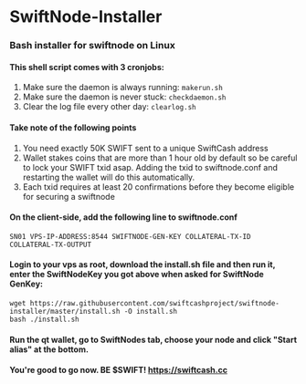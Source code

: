 # SwiftNode-Installer
### Bash installer for swiftnode on Linux

#### This shell script comes with 3 cronjobs: 
1. Make sure the daemon is always running: `makerun.sh`
2. Make sure the daemon is never stuck: `checkdaemon.sh`
3. Clear the log file every other day: `clearlog.sh`

#### Take note of the following points
1. You need exactly 50K SWIFT sent to a unique SwiftCash address
2. Wallet stakes coins that are more than 1 hour old by default so be careful to lock your SWIFT txid asap. Adding the txid to swiftnode.conf and restarting the wallet will do this automatically.
3. Each txid requires at least 20 confirmations before they become eligible for securing a swiftnode

#### On the client-side, add the following line to swiftnode.conf

`SN01 VPS-IP-ADDRESS:8544 SWIFTNODE-GEN-KEY COLLATERAL-TX-ID COLLATERAL-TX-OUTPUT`

#### Login to your vps as root, download the install.sh file and then run it, enter the SwiftNodeKey you got above when asked for SwiftNode GenKey:
```
wget https://raw.githubusercontent.com/swiftcashproject/swiftnode-installer/master/install.sh -O install.sh
bash ./install.sh
```

#### Run the qt wallet, go to SwiftNodes tab, choose your node and click "Start alias" at the bottom.

#### You're good to go now. BE $SWIFT! https://swiftcash.cc
